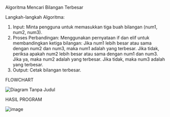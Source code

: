 Algoritma Mencari Bilangan Terbesar

Langkah-langkah Algoritma:
1. Input:
  Minta pengguna untuk memasukkan tiga buah bilangan (num1, num2, num3).
2. Proses Perbandingan:
  Menggunakan pernyataan if dan elif untuk membandingkan ketiga bilangan:
  Jika num1 lebih besar atau sama dengan num2 dan num3, maka num1 adalah yang terbesar.
  Jika tidak, periksa apakah num2 lebih besar atau sama dengan num1 dan num3. Jika ya, maka num2 adalah yang terbesar.
  Jika tidak, maka num3 adalah yang terbesar.
3. Output:
  Cetak bilangan terbesar.

FLOWCHART

![Diagram Tanpa Judul](https://github.com/user-attachments/assets/40385262-e63a-4296-884a-db6f871fa6c3)


HASIL PROGRAM

![image](https://github.com/user-attachments/assets/7c6edce3-634f-473f-a7ad-3b7fecbd76b4)
